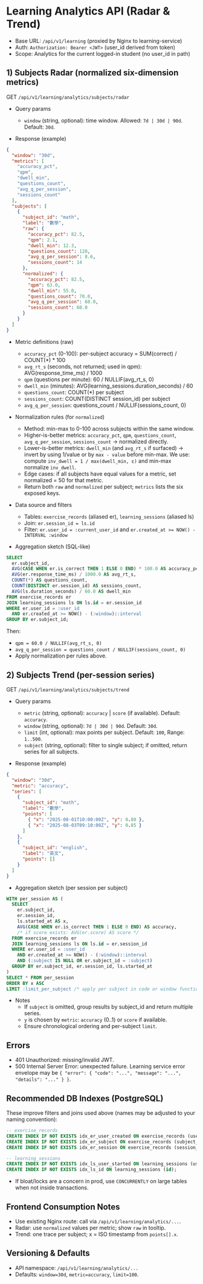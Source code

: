 # Learning Analytics API (Radar & Trend)

- Base URL: `/api/v1/learning` (proxied by Nginx to learning-service)
- Auth: `Authorization: Bearer <JWT>` (user_id derived from token)
- Scope: Analytics for the current logged-in student (no user_id in path)

## 1) Subjects Radar (normalized six-dimension metrics)

GET `/api/v1/learning/analytics/subjects/radar`

- Query params
  - `window` (string, optional): time window. Allowed: `7d | 30d | 90d`. Default: `30d`.

- Response (example)
```json
{
  "window": "30d",
  "metrics": [
    "accuracy_pct",
    "qpm",
    "dwell_min",
    "questions_count",
    "avg_q_per_session",
    "sessions_count"
  ],
  "subjects": [
    {
      "subject_id": "math",
      "label": "數學",
      "raw": {
        "accuracy_pct": 82.5,
        "qpm": 2.1,
        "dwell_min": 12.3,
        "questions_count": 120,
        "avg_q_per_session": 8.6,
        "sessions_count": 14
      },
      "normalized": {
        "accuracy_pct": 82.5,
        "qpm": 63.0,
        "dwell_min": 55.0,
        "questions_count": 70.0,
        "avg_q_per_session": 68.0,
        "sessions_count": 60.0
      }
    }
  ]
}
```

- Metric definitions (raw)
  - `accuracy_pct` (0-100): per-subject accuracy = SUM(correct) / COUNT(*) * 100
  - `avg_rt_s` (seconds, not returned; used in qpm): AVG(response_time_ms) / 1000
  - `qpm` (questions per minute): 60 / NULLIF(avg_rt_s, 0)
  - `dwell_min` (minutes): AVG(learning_sessions.duration_seconds) / 60
  - `questions_count`: COUNT(*) per subject
  - `sessions_count`: COUNT(DISTINCT session_id) per subject
  - `avg_q_per_session`: questions_count / NULLIF(sessions_count, 0)

- Normalization rules (for `normalized`)
  - Method: min-max to 0-100 across subjects within the same window.
  - Higher-is-better metrics: `accuracy_pct`, `qpm`, `questions_count`, `avg_q_per_session`, `sessions_count` → normalized directly.
  - Lower-is-better metrics: `dwell_min` (and `avg_rt_s` if surfaced) → invert by using 1/value or by `max - value` before min-max. We use: compute `inv_dwell = 1 / max(dwell_min, ε)` and min-max normalize `inv_dwell`.
  - Edge cases: if all subjects have equal values for a metric, set normalized = 50 for that metric.
  - Return both `raw` and `normalized` per subject; `metrics` lists the six exposed keys.

- Data source and filters
  - Tables: `exercise_records` (aliased er), `learning_sessions` (aliased ls)
  - Join: `er.session_id = ls.id`
  - Filter: `er.user_id = :current_user_id` and `er.created_at >= NOW() - INTERVAL :window`

- Aggregation sketch (SQL-like)
```sql
SELECT
  er.subject_id,
  AVG(CASE WHEN er.is_correct THEN 1 ELSE 0 END) * 100.0 AS accuracy_pct,
  AVG(er.response_time_ms) / 1000.0 AS avg_rt_s,
  COUNT(*) AS questions_count,
  COUNT(DISTINCT er.session_id) AS sessions_count,
  AVG(ls.duration_seconds) / 60.0 AS dwell_min
FROM exercise_records er
JOIN learning_sessions ls ON ls.id = er.session_id
WHERE er.user_id = :user_id
  AND er.created_at >= NOW() - (:window)::interval
GROUP BY er.subject_id;
```
Then:
- `qpm = 60.0 / NULLIF(avg_rt_s, 0)`
- `avg_q_per_session = questions_count / NULLIF(sessions_count, 0)`
- Apply normalization per rules above.

## 2) Subjects Trend (per-session series)

GET `/api/v1/learning/analytics/subjects/trend`

- Query params
  - `metric` (string, optional): `accuracy` | `score` (if available). Default: `accuracy`.
  - `window` (string, optional): `7d | 30d | 90d`. Default: `30d`.
  - `limit` (int, optional): max points per subject. Default: `100`, Range: `1..500`.
  - `subject` (string, optional): filter to single subject; if omitted, return series for all subjects.

- Response (example)
```json
{
  "window": "30d",
  "metric": "accuracy",
  "series": [
    {
      "subject_id": "math",
      "label": "數學",
      "points": [
        { "x": "2025-08-01T10:00:00Z", "y": 0.80 },
        { "x": "2025-08-03T09:10:00Z", "y": 0.85 }
      ]
    },
    {
      "subject_id": "english",
      "label": "英文",
      "points": []
    }
  ]
}
```

- Aggregation sketch (per session per subject)
```sql
WITH per_session AS (
  SELECT
    er.subject_id,
    er.session_id,
    ls.started_at AS x,
    AVG(CASE WHEN er.is_correct THEN 1 ELSE 0 END) AS accuracy,
    /* if score exists: AVG(er.score) AS score */
  FROM exercise_records er
  JOIN learning_sessions ls ON ls.id = er.session_id
  WHERE er.user_id = :user_id
    AND er.created_at >= NOW() - (:window)::interval
    AND (:subject IS NULL OR er.subject_id = :subject)
  GROUP BY er.subject_id, er.session_id, ls.started_at
)
SELECT * FROM per_session
ORDER BY x ASC
LIMIT :limit_per_subject /* apply per subject in code or window function */;
```

- Notes
  - If `subject` is omitted, group results by subject_id and return multiple series.
  - `y` is chosen by `metric`: `accuracy` (0..1) or `score` if available.
  - Ensure chronological ordering and per-subject `limit`.

## Errors
- 401 Unauthorized: missing/invalid JWT.
- 500 Internal Server Error: unexpected failure. Learning service error envelope may be `{ "error": { "code": "...", "message": "...", "details": "..." } }`.

## Recommended DB Indexes (PostgreSQL)

These improve filters and joins used above (names may be adjusted to your naming convention):

```sql
-- exercise_records
CREATE INDEX IF NOT EXISTS idx_er_user_created ON exercise_records (user_id, created_at DESC);
CREATE INDEX IF NOT EXISTS idx_er_subject ON exercise_records (subject_id);
CREATE INDEX IF NOT EXISTS idx_er_session ON exercise_records (session_id);

-- learning_sessions
CREATE INDEX IF NOT EXISTS idx_ls_user_started ON learning_sessions (user_id, started_at DESC);
CREATE INDEX IF NOT EXISTS idx_ls_id ON learning_sessions (id);
```

- If bloat/locks are a concern in prod, use `CONCURRENTLY` on large tables when not inside transactions.

## Frontend Consumption Notes
- Use existing Nginx route: call via `/api/v1/learning/analytics/...`.
- Radar: use `normalized` values per metric; show `raw` in tooltip.
- Trend: one trace per subject; x = ISO timestamp from `points[].x`.

## Versioning & Defaults
- API namespace: `/api/v1/learning/analytics/...`
- Defaults: `window=30d`, `metric=accuracy`, `limit=100`.
